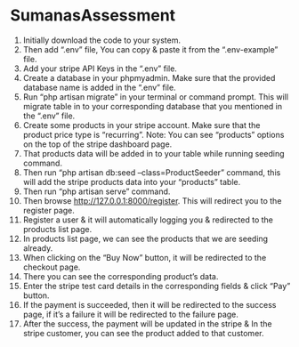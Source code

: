 # SumanasAssessment

1)	Initially download the code to your system.
2)	Then add “.env” file, You can copy & paste it from the “.env-example” file.
3)	Add your stripe API Keys in the “.env” file.
4)	Create a database in your phpmyadmin. Make sure that the provided database name is added in the “.env” file.
5)	Run “php artisan migrate” in your terminal or command prompt. This will migrate table in to your corresponding database that you mentioned in the “.env” file.
6)	Create some products in your stripe account. Make sure that the product price type is “recurring”. Note: You can see “products” options on the top of the stripe dashboard page.
7)	That products data will be added in to your table while running seeding command.
8)	Then run “php artisan db:seed –class=ProductSeeder” command, this will add the stripe products data into your “products” table.
9)	Then run “php artisan serve” command.
10)	Then browse http://127.0.0.1:8000/register. This will redirect you to the register page.
11)	Register a user & it will automatically logging you & redirected to the products list page.
12)	In products list page, we can see the products that we are seeding already.
13)	When clicking on the “Buy Now” button, it will be redirected to the checkout page.
14)	There you can see the corresponding product’s data.
15)	Enter the stripe test card details in the corresponding fields & click “Pay” button.
16)	If the payment is succeeded, then it will be redirected to the success page, if it’s a failure it will be redirected to the failure page.
17)	After the success, the payment will be updated in the stripe & In the stripe customer, you can see the product added to that customer.